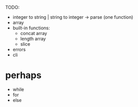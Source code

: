 TODO:

* integer to string | string to integer -> parse (one function)
* array
* built-in functions:
   - concat array
   - length array
   - slice
* errors
* cli

# perhaps
* while
* for
* else

